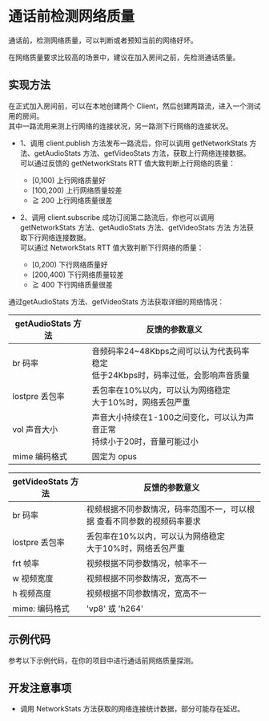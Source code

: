 # 通话前检测网络质量

通话前，检测网络质量，可以判断或者预知当前的网络好坏。

在网络质量要求比较高的场景中，建议在加入房间之前，先检测通话质量。

## 实现方法

在正式加入房间前，可以在本地创建两个 Client，然后创建两路流，进入一个测试用的房间。    
其中一路流用来测上行网络的连接状况，另一路测下行网络的连接状况。    

 - 1、调用 client.publish 方法发布一路流后，你可以调用 getNetworkStats 方法、getAudioStats 方法、getVideoStats 方法，获取上行网络连接数据。    
可以通过反馈的 getNetworkStats RTT 值大致判断上行网络的质量：
     - [0,100) 上行网络质量好
     - [100,200) 上行网络质量较差
     - ≧ 200 上行网络质量很差

 - 2、调用 client.subscribe 成功订阅第二路流后，你也可以调用  getNetworkStats 方法、getAudioStats 方法、getVideoStats 方法 方法获取下行网络连接数据。    
可以通过 NetworkStats RTT 值大致判断下行网络的质量：
     - [0,200) 下行网络质量好
     - [200,400) 下行网络质量较差
     - ≧ 400 下行网络质量很差


通过getAudioStats 方法、getVideoStats 方法获取详细的网络情况：

| getAudioStats 方法 | 反馈的参数意义|
|-|-|
|br 码率|音频码率24~48Kbps之间可以认为代表码率稳定<br>低于24Kbps时，码率过低，会影响声音质量|
|lostpre  丢包率 |丢包率在10%以内，可以认为网络稳定<br>大于10%时，网络丢包严重|
|vol 声音大小 | 声音大小持续在1-100之间变化，可以认为声音正常<br>持续小于20时，音量可能过小|
|mime 编码格式|固定为 opus|

| getVideoStats 方法 | 反馈的参数意义|
|-|-|
| br 码率| 视频根据不同参数情况，码率范围不一，可以根据 查看不同参数的视频码率要求 |
| lostpre 丢包率|丢包率在10%以内，可以认为网络稳定<br>大于10%时，网络丢包严重|
| frt 帧率|视频根据不同参数情况，帧率不一|
| w 视频宽度|视频根据不同参数情况，宽高不一|
| h 视频高度|视频根据不同参数情况，宽高不一|
| mime: 编码格式|'vp8' 或 'h264'|

## 示例代码

参考以下示例代码，在你的项目中进行通话前网络质量探测。

## 开发注意事项

 - 调用 NetworkStats 方法获取的网络连接统计数据，部分可能存在延迟。

